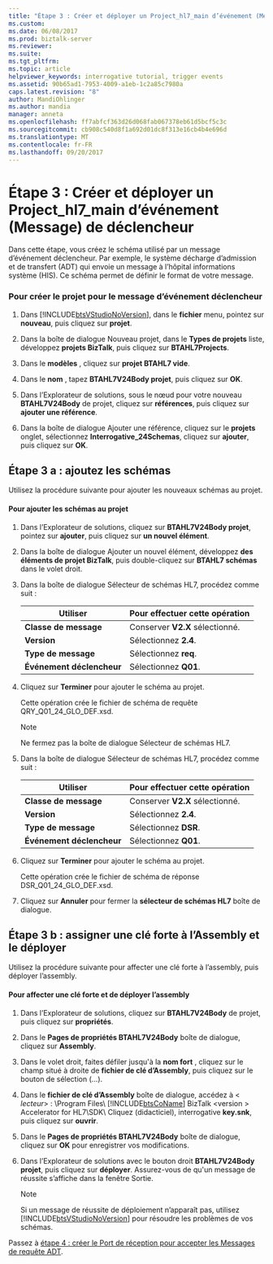 ```yaml
---
title: "Étape 3 : Créer et déployer un Project_hl7_main d’événement (Message) de déclencheur | Documents Microsoft"
ms.custom: 
ms.date: 06/08/2017
ms.prod: biztalk-server
ms.reviewer: 
ms.suite: 
ms.tgt_pltfrm: 
ms.topic: article
helpviewer_keywords: interrogative tutorial, trigger events
ms.assetid: 90b65ad1-7953-4009-a1eb-1c2a85c7980a
caps.latest.revision: "8"
author: MandiOhlinger
ms.author: mandia
manager: anneta
ms.openlocfilehash: ff7abfcf363d26d068fab067378eb61d5bcf5c3c
ms.sourcegitcommit: cb908c540d8f1a692d01dc8f313e16cb4b4e696d
ms.translationtype: MT
ms.contentlocale: fr-FR
ms.lasthandoff: 09/20/2017
---
```

# <a name="step-3-create-and-deploy-a-trigger-event-message-projecthl7main"></a>Étape 3 : Créer et déployer un Project_hl7_main d’événement (Message) de déclencheur
Dans cette étape, vous créez le schéma utilisé par un message d’événement déclencheur. Par exemple, le système décharge d’admission et de transfert (ADT) qui envoie un message à l’hôpital informations système (HIS). Ce schéma permet de définir le format de votre message.  
  
### <a name="to-create-the-project-for-the-trigger-event-message"></a>Pour créer le projet pour le message d’événement déclencheur  
  
1.  Dans [!INCLUDE[btsVStudioNoVersion](../../includes/btsvstudionoversion-md.md)], dans le **fichier** menu, pointez sur **nouveau**, puis cliquez sur **projet**.  
  
2.  Dans la boîte de dialogue Nouveau projet, dans le **Types de projets** liste, développez **projets BizTalk**, puis cliquez sur **BTAHL7Projects**.  
  
3.  Dans le **modèles** , cliquez sur **projet BTAHL7 vide**.  
  
4.  Dans le **nom** , tapez **BTAHL7V24Body projet**, puis cliquez sur **OK**.  
  
5.  Dans l’Explorateur de solutions, sous le nœud pour votre nouveau **BTAHL7V24Body** de projet, cliquez sur **références**, puis cliquez sur **ajouter une référence**.  
  
6.  Dans la boîte de dialogue Ajouter une référence, cliquez sur le **projets** onglet, sélectionnez **Interrogative_24Schemas**, cliquez sur **ajouter**, puis cliquez sur **OK**.  
  
## <a name="step-3a-add-the-schemas"></a>Étape 3 a : ajoutez les schémas  
 Utilisez la procédure suivante pour ajouter les nouveaux schémas au projet.  
  
#### <a name="to-add-the-schemas-to-the-project"></a>Pour ajouter les schémas au projet  
  
1.  Dans l’Explorateur de solutions, cliquez sur **BTAHL7V24Body projet**, pointez sur **ajouter**, puis cliquez sur **un nouvel élément**.  
  
2.  Dans la boîte de dialogue Ajouter un nouvel élément, développez **des éléments de projet BizTalk**, puis double-cliquez sur **BTAHL7 schémas** dans le volet droit.  
  
3.  Dans la boîte de dialogue Sélecteur de schémas HL7, procédez comme suit :  
  
    |Utiliser|Pour effectuer cette opération|  
    |--------------|----------------|  
    |**Classe de message**|Conserver **V2.X** sélectionné.|  
    |**Version**|Sélectionnez **2.4**.|  
    |**Type de message**|Sélectionnez **req**.|  
    |**Événement déclencheur**|Sélectionnez **Q01**.|  
  
4.  Cliquez sur **Terminer** pour ajouter le schéma au projet.  
  
     Cette opération crée le fichier de schéma de requête QRY_Q01_24_GLO_DEF.xsd.  
  
    > [!NOTE]
    >  Ne fermez pas la boîte de dialogue Sélecteur de schémas HL7.  
  
5.  Dans la boîte de dialogue Sélecteur de schémas HL7, procédez comme suit :  
  
    |Utiliser|Pour effectuer cette opération|  
    |--------------|----------------|  
    |**Classe de message**|Conserver **V2.X** sélectionné.|  
    |**Version**|Sélectionnez **2.4**.|  
    |**Type de message**|Sélectionnez **DSR**.|  
    |**Événement déclencheur**|Sélectionnez **Q01**.|  
  
6.  Cliquez sur **Terminer** pour ajouter le schéma au projet.  
  
     Cette opération crée le fichier de schéma de réponse DSR_Q01_24_GLO_DEF.xsd.  
  
7.  Cliquez sur **Annuler** pour fermer la **sélecteur de schémas HL7** boîte de dialogue.  
  
## <a name="step-3b-assign-a-strong-key-to-the-assembly-and-deploy"></a>Étape 3 b : assigner une clé forte à l’Assembly et le déployer  
 Utilisez la procédure suivante pour affecter une clé forte à l’assembly, puis déployer l’assembly.  
  
#### <a name="to-assign-a-strong-key-and-deploy-the-assembly"></a>Pour affecter une clé forte et de déployer l’assembly  
  
1.  Dans l’Explorateur de solutions, cliquez sur **BTAHL7V24Body** de projet, puis cliquez sur **propriétés**.  
  
2.  Dans le **Pages de propriétés BTAHL7V24Body** boîte de dialogue, cliquez sur **Assembly**.  
  
3.  Dans le volet droit, faites défiler jusqu'à la **nom fort** , cliquez sur le champ situé à droite de **fichier de clé d’Assembly**, puis cliquez sur le bouton de sélection (...).  
  
4.  Dans le **fichier de clé d’Assembly** boîte de dialogue, accédez à \< *lecteur*> : \Program Files\\ [!INCLUDE[btsCoName](../../includes/btsconame-md.md)] BizTalk \<version > Accelerator for HL7\SDK\ Cliquez (didacticiel), interrogative **key.snk**, puis cliquez sur **ouvrir**.  
  
5.  Dans le **Pages de propriétés BTAHL7V24Body** boîte de dialogue, cliquez sur **OK** pour enregistrer vos modifications.  
  
6.  Dans l’Explorateur de solutions avec le bouton droit **BTAHL7V24Body projet**, puis cliquez sur **déployer**. Assurez-vous de qu'un message de réussite s’affiche dans la fenêtre Sortie.  
  
    > [!NOTE]
    >  Si un message de réussite de déploiement n’apparaît pas, utilisez [!INCLUDE[btsVStudioNoVersion](../../includes/btsvstudionoversion-md.md)] pour résoudre les problèmes de vos schémas.  
  
 Passez à [étape 4 : créer le Port de réception pour accepter les Messages de requête ADT](../../adapters-and-accelerators/accelerator-hl7/step-4-create-the-receive-port-for-accepting-adt-query-messages.md).